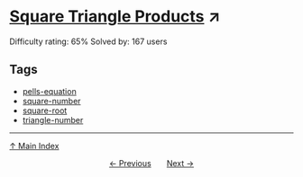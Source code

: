 # [Square Triangle Products](https://projecteuler.net/problem=833) ↗️

Difficulty rating: 65%
Solved by: 167 users
## Tags

- [pells-equation](../tags/pells-equation.md)
- [square-number](../tags/square-number.md)
- [square-root](../tags/square-root.md)
- [triangle-number](../tags/triangle-number.md)



---

[↑ Main Index](../README.md)


<div align=center><a href='832.md'>← Previous</a> &nbsp;&nbsp; &nbsp;&nbsp;  <a href='834.md'>Next →</a></div>
